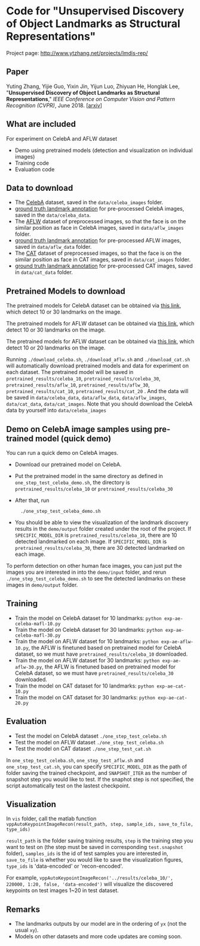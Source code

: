 Code for "Unsupervised Discovery of Object Landmarks as Structural Representations"
=====

Project page: http://www.ytzhang.net/projects/lmdis-rep/

## Paper

Yuting Zhang, Yijie Guo, Yixin Jin, Yijun Luo, Zhiyuan He, Honglak Lee,
"**Unsupervised Discovery of Object Landmarks as Structural Representations**,"
*IEEE Conference on Computer Vision and Pattern Recognition (CVPR)*, June 2018. [[arxiv](https://arxiv.org/abs/1804.04412)]

## What are included
For experiment on CelebA and AFLW dataset
- Demo using pretrained models (detection and visualization on individual images)
- Training code
- Evaluation code

## Data to download

- The [CelebA](https://drive.google.com/drive/folders/0B7EVK8r0v71pWEZsZE9oNnFzTm8) dataset, saved in the `data/celeba_images` folder.
- [ground truth landmark annotation](http://files.ytzhang.net/lmdis-rep/release-v1/celeba/celeba_data.tar.gz) for pre-processed CelebA images, saved in the `data/celeba_data`.
- The [AFLW](http://files.ytzhang.net/lmdis-rep/release-v1/aflw/aflw_images.tar.gz) dataset of preprocessed images, so that the face is on the similar position as face in CelebA images, saved in `data/aflw_images` folder.
- [ground truth landmark annotation](http://files.ytzhang.net/lmdis-rep/release-v1/aflw/aflw_data.tar.gz) for pre-processed AFLW images, saved in `data/aflw_data` folder.
- The [CAT](http://files.ytzhang.net/lmdis-rep/release-v1/cat/cat_images.tar.gz) dataset of preprocessed images, so that the face is on the similar position as face in CAT images, saved in `data/cat_images` folder.
- [ground truth landmark annotation](http://files.ytzhang.net/lmdis-rep/release-v1/cat/cat_data.tar.gz) for pre-processed CAT images, saved in `data/cat_data` folder.

## Pretrained Models to download

The pretrained models for CelebA dataset can be obtained via [this link](http://files.ytzhang.net/lmdis-rep/release-v1/celeba/celeba_pretrained_results.tar.gz), which detect 10 or 30 landmarks on the image. 

The pretrained models for AFLW dataset can be obtained via [this link](http://files.ytzhang.net/lmdis-rep/release-v1/aflw/aflw_pretrained_results.tar.gz), which detect 10 or 30 landmarks on the image.

The pretrained models for AFLW dataset can be obtained via [this link](http://files.ytzhang.net/lmdis-rep/release-v1/cat/cat_pretrained_results.tar.gz), which detect 10 or 20 landmarks on the image.

Running `./download_celeba.sh`, `./download_aflw.sh` and `./download_cat.sh` will automatically download pretrained models and data for experiment on each dataset. The pretrained model will be saved in `pretrained_results/celeba_10`, `pretrained_results/celeba_30`, `pretrained_results/aflw_10`, `pretrained_results/aflw_30`, `pretrained_results/cat_10`, `pretrained_results/cat_20` . And the data will be saved in `data/celeba_data`, `data/aflw_data`, `data/aflw_images`, `data/cat_data`, `data/cat_images`. Note that you should download the CelebA data by yourself into `data/celeba_images` 

## Demo on CelebA image samples using pre-trained model (quick demo)

You can run a quick demo on CelebA images.

- Download our pretrained model on CelebA.
- Put the pretrained model in the same directory as defined in `one_step_test_celeba_demo.sh`, the directory is `pretrained_results/celeba_10` or `pretrained_results/celeba_30`
- After that, run
	
		./one_step_test_celeba_demo.sh
	
- You should be able to view the visualization of the landmark discovery results in the `demo/output` folder created under the root of the project. If `SPECIFIC_MODEL_DIR` is `pretrained_results/celeba_10`, there are 10 detected landmarked on each image. If `SPECIFIC_MODEL_DIR` is `pretrained_results/celeba_30`, there are 30 detected landmarked on each image. 

To perform detection on other human face images, you can just put the images you are interested in into the `demo/input` folder, and rerun `./one_step_test_celeba_demo.sh` to see the detected landmarks on these images in `demo/output` folder.

## Training 

- Train the model on CelebA dataset for 10 landmarks: `python exp-ae-celeba-mafl-10.py`
- Train the model on CelebA dataset for 30 landmarks: `python exp-ae-celeba-mafl-30.py`
- Train the model on AFLW dataset for 10 landmarks: `python exp-ae-aflw-10.py`, the AFLW is finetuned based on pretrained model for CelebA dataset, so we must have `pretrained_results/celeba_10` downloaded.
- Train the model on AFLW dataset for 30 landmarks: `python exp-ae-aflw-30.py`, the AFLW is finetuned based on pretrained model for CelebA dataset, so we must have `pretrained_results/celeba_30` downloaded.
- Train the model on CAT dataset for 10 landmarks: `python exp-ae-cat-10.py`
- Train the model on CAT dataset for 30 landmarks: `python exp-ae-cat-20.py`

## Evaluation

- Test the model on CelebA dataset `./one_step_test_celeba.sh`
- Test the model on AFLW dataset `./one_step_test_celeba.sh`
- Test the model on CAT dataset `./one_step_test_cat.sh`

In `one_step_test_celeba.sh`, `one_step_test_aflw.sh` and `one_step_test_cat.sh`, you can specify `SPECIFIC_MODEL_DIR` as the path of folder saving the trained checkpoint, and `SNAPSHOT_ITER` as the number of snapshot step you would like to test. If the snaphot step is not specified, the script automatically test on the lastest checkpoint.

## Visualization
In `vis` folder, call the matlab function `vppAutoKeypointImageRecon(result_path, step, sample_ids, save_to_file, type_ids)`

`result_path` is the folder saving training results, `step` is the training step you want to test on (the step must be saved in corresponding `test.snapshot` folder), `samples_ids` is the id of test samples you are interested in, `save_to_file` is whether you would like to save the visualization figures, `type_ids` is 'data-encoded' or 'recon-encoded'.

For example, `vppAutoKeypointImageRecon('../results/celeba_10/', 220000, 1:20, false, 'data-encoded')` will visualize the discovered keypoints on test images 1~20 in test dataset.

## Remarks

- The landmarks outputs by our model are in the ordering of `yx` (not the usual `xy`).
- Models on other datasets and more code updates are coming soon. 
